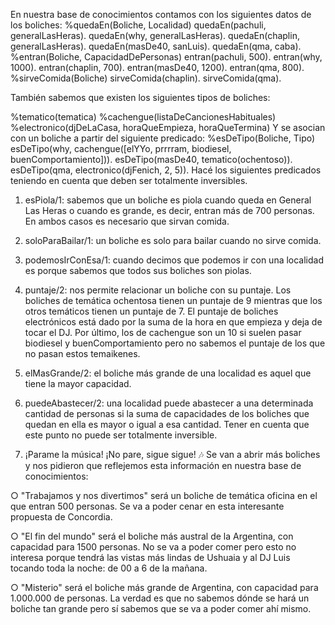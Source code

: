 En nuestra base de conocimientos contamos con los siguientes datos de los boliches:
%quedaEn(Boliche, Localidad)
quedaEn(pachuli, generalLasHeras).
quedaEn(why, generalLasHeras).
quedaEn(chaplin, generalLasHeras).
quedaEn(masDe40, sanLuis).
quedaEn(qma, caba).
%entran(Boliche, CapacidadDePersonas)
entran(pachuli, 500).
entran(why, 1000).
entran(chaplin, 700).
entran(masDe40, 1200).
entran(qma, 800).
%sirveComida(Boliche)
sirveComida(chaplin).
sirveComida(qma).

También sabemos que existen los siguientes tipos de boliches:

%tematico(tematica)
%cachengue(listaDeCancionesHabituales)
%electronico(djDeLaCasa, horaQueEmpieza, horaQueTermina)
Y se asocian con un boliche a partir del siguiente predicado:
%esDeTipo(Boliche, Tipo)
esDeTipo(why, cachengue([elYYo, prrrram, biodiesel, buenComportamiento])).
esDeTipo(masDe40, tematico(ochentoso)).
esDeTipo(qma, electronico(djFenich, 2, 5)).
Hacé los siguientes predicados teniendo en cuenta que deben ser totalmente inversibles.

1) esPiola/1: sabemos que un boliche es piola cuando queda en General Las Heras o cuando es grande, es decir, entran más de 700 personas. En ambos casos es necesario que sirvan comida.

2) soloParaBailar/1: un boliche es solo para bailar cuando no sirve comida.


3) podemosIrConEsa/1: cuando decimos que podemos ir con una localidad es
porque sabemos que todos sus boliches son piolas.

4) puntaje/2: nos permite relacionar un boliche con su puntaje. Los boliches de temática ochentosa tienen un puntaje de 9 mientras que los otros temáticos tienen un puntaje de 7. El puntaje de boliches electrónicos está dado por la suma de la hora en que empieza y deja de tocar el DJ. Por último, los de cachengue son un 10 si suelen pasar biodiesel y buenComportamiento pero no sabemos el puntaje de los que no pasan estos temaikenes.


5) elMasGrande/2: el boliche más grande de una localidad es aquel que tiene la
mayor capacidad.

6) puedeAbastecer/2: una localidad puede abastecer a una determinada cantidad de personas si la suma de capacidades de los boliches que quedan en ella es mayor o igual a esa cantidad. Tener en cuenta que este punto no puede ser totalmente inversible.

7) ¡Parame la música! ¡No pare, sigue sigue! 🎶 Se van a abrir más boliches y nos pidieron que reflejemos esta información en nuestra base de conocimientos:

○ 
"Trabajamos y nos divertimos" será un boliche de temática oficina en el que
entran 500 personas. Se va a poder cenar en esta interesante propuesta de
Concordia. 

○ 
"El fin del mundo" será el boliche más austral de la Argentina, con capacidad para 1500 personas. No se va a poder comer pero esto no interesa porque tendrá las vistas más lindas de Ushuaia y al DJ Luis tocando toda la noche: de 00 a 6 de la mañana.

○ 
"Misterio" será el boliche más grande de Argentina, con capacidad para
1.000.000 de personas. La verdad es que no sabemos dónde se hará un
boliche tan grande pero sí sabemos que se va a poder comer ahí mismo.











